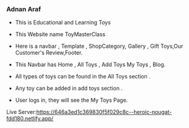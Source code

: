 ### Adnan Araf

- This is Educational and Learning Toys

- This Website name ToyMasterClass

- Here is a navbar , Template , ShopCategory, Gallery , Gift Toys,Our Customer's Review,Footer.

- This Navbar has Home , All Toys , Add Toys My Toys , Blog.

- All types of toys can be found in the All Toys section .

- Any toy can be added in add toys section .

- User logs in, they will see the My Toys Page.

Live Server:https://646a3ed1c369830f5f029c8c--heroic-nougat-fdd180.netlify.app/
